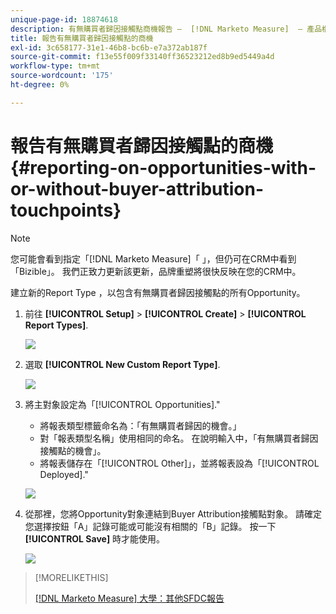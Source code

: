```yaml
---
unique-page-id: 18874618
description: 有無購買者歸因接觸點商機報告 —  [!DNL Marketo Measure]  — 產品檔案
title: 報告有無購買者歸因接觸點的商機
exl-id: 3c658177-31e1-46b8-bc6b-e7a372ab187f
source-git-commit: f13e55f009f33140ff36523212ed8b9ed5449a4d
workflow-type: tm+mt
source-wordcount: '175'
ht-degree: 0%

---
```


# 報告有無購買者歸因接觸點的商機 {#reporting-on-opportunities-with-or-without-buyer-attribution-touchpoints}

>[!NOTE]
>
>您可能會看到指定「[!DNL Marketo Measure]「 」，但仍可在CRM中看到「Bizible」。 我們正致力更新該更新，品牌重塑將很快反映在您的CRM中。

建立新的Report Type ，以包含有無購買者歸因接觸點的所有Opportunity。

1. 前往 **[!UICONTROL Setup]** > **[!UICONTROL Create]** > **[!UICONTROL Report Types]**.

   ![](assets/1-1.jpg)

1. 選取 **[!UICONTROL New Custom Report Type]**.

   ![](assets/2-1.jpg)

1. 將主對象設定為「[!UICONTROL Opportunities].&quot;

   * 將報表類型標籤命名為：「有無購買者歸因的機會。」
   * 對「報表類型名稱」使用相同的命名。 在說明輸入中，「有無購買者歸因接觸點的機會」。
   * 將報表儲存在「[!UICONTROL Other]」，並將報表設為「[!UICONTROL Deployed].&quot;

   ![](assets/3-1.jpg)

1. 從那裡，您將Opportunity對象連結到Buyer Attribution接觸點對象。 請確定您選擇按鈕「A」記錄可能或可能沒有相關的「B」記錄。 按一下 **[!UICONTROL Save]** 時才能使用。

   ![](assets/4-1.jpg)

>[!MORELIKETHIS]
>
>[[!DNL Marketo Measure] 大學：其他SFDC報告](https://universityonline.marketo.com/courses/bizible-fundamentals-bizible-102/#/page/5c5cb68dfb384d0c9fb96cd0)

